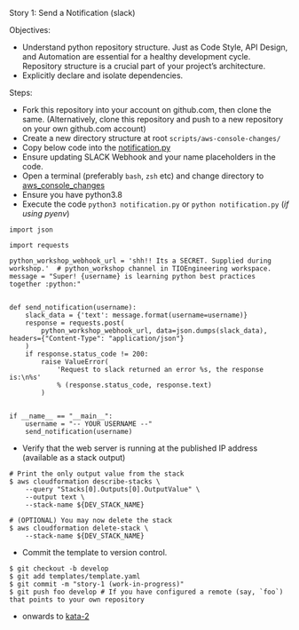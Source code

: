 
Story 1: Send a Notification (slack)

Objectives:
- Understand python repository structure. Just as Code Style, API Design, and Automation are essential for a healthy 
  development cycle. Repository structure is a crucial part of your project’s architecture.
- Explicitly declare and isolate dependencies. 

Steps:
- Fork this repository into your account on github.com, then clone the same. (Alternatively, clone this repository and push to a new repository on your own github.com account)
- Create a new directory structure at root `scripts/aws-console-changes/`
- Copy below code into the [notification.py](./aws_console_changes/notification.py)
- Ensure updating SLACK Webhook and your name placeholders in the code.
- Open a terminal (preferably `bash`, `zsh` etc) and change directory to [aws_console_changes](./aws_console_changes)
- Ensure you have python3.8
- Execute the code `python3 notification.py` or `python notification.py` (_if using pyenv_) 

```
import json

import requests

python_workshop_webhook_url = 'shh!! Its a SECRET. Supplied during workshop.'  # python_workshop channel in TIOEngineering workspace.
message = "Super! {username} is learning python best practices together :python:"


def send_notification(username):
    slack_data = {'text': message.format(username=username)}
    response = requests.post(
        python_workshop_webhook_url, data=json.dumps(slack_data), headers={"Content-Type": "application/json"}
    )
    if response.status_code != 200:
        raise ValueError(
            'Request to slack returned an error %s, the response is:\n%s'
            % (response.status_code, response.text)
        )


if __name__ == "__main__":
    username = "-- YOUR USERNAME --"
    send_notification(username)
```


- Verify that the web server is running at the published IP address (available as a stack output)

```    
# Print the only output value from the stack
$ aws cloudformation describe-stacks \
    --query "Stacks[0].Outputs[0].OutputValue" \
    --output text \
    --stack-name ${DEV_STACK_NAME}   

# (OPTIONAL) You may now delete the stack
$ aws cloudformation delete-stack \
    --stack-name ${DEV_STACK_NAME}   

```

- Commit the template to version control.

```
$ git checkout -b develop
$ git add templates/template.yaml
$ git commit -m "story-1 (work-in-progress)"
$ git push foo develop # If you have configured a remote (say, `foo`) that points to your own repository

```

- onwards to [kata-2](../kata-2/HOW-TO.md)